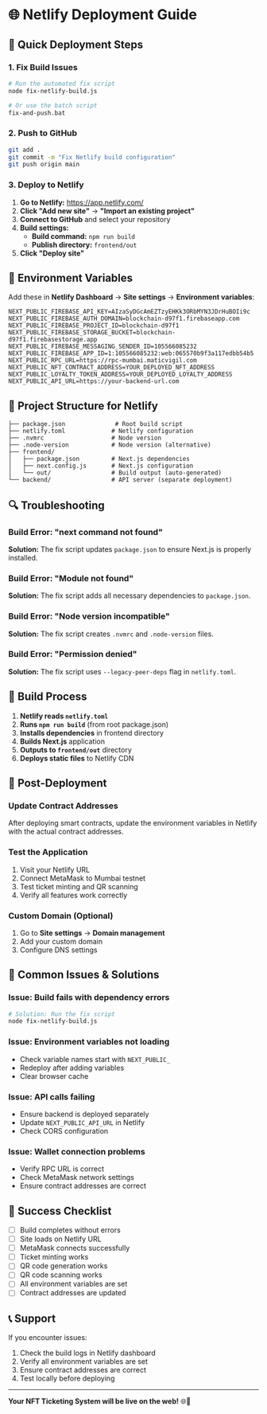 # 🌐 Netlify Deployment Guide

## 🚀 Quick Deployment Steps

### 1. **Fix Build Issues**
```bash
# Run the automated fix script
node fix-netlify-build.js

# Or use the batch script
fix-and-push.bat
```

### 2. **Push to GitHub**
```bash
git add .
git commit -m "Fix Netlify build configuration"
git push origin main
```

### 3. **Deploy to Netlify**

1. **Go to Netlify:** https://app.netlify.com/
2. **Click "Add new site"** → **"Import an existing project"**
3. **Connect to GitHub** and select your repository
4. **Build settings:**
   - **Build command:** `npm run build`
   - **Publish directory:** `frontend/out`
5. **Click "Deploy site"**

## 🔧 Environment Variables

Add these in **Netlify Dashboard** → **Site settings** → **Environment variables**:

```env
NEXT_PUBLIC_FIREBASE_API_KEY=AIzaSyDGcAmEZTzyEHKk3ORbMYN3JDrHuBOIi9c
NEXT_PUBLIC_FIREBASE_AUTH_DOMAIN=blockchain-d97f1.firebaseapp.com
NEXT_PUBLIC_FIREBASE_PROJECT_ID=blockchain-d97f1
NEXT_PUBLIC_FIREBASE_STORAGE_BUCKET=blockchain-d97f1.firebasestorage.app
NEXT_PUBLIC_FIREBASE_MESSAGING_SENDER_ID=105566085232
NEXT_PUBLIC_FIREBASE_APP_ID=1:105566085232:web:065570b9f3a117edbb54b5
NEXT_PUBLIC_RPC_URL=https://rpc-mumbai.maticvigil.com
NEXT_PUBLIC_NFT_CONTRACT_ADDRESS=YOUR_DEPLOYED_NFT_ADDRESS
NEXT_PUBLIC_LOYALTY_TOKEN_ADDRESS=YOUR_DEPLOYED_LOYALTY_ADDRESS
NEXT_PUBLIC_API_URL=https://your-backend-url.com
```

## 📁 Project Structure for Netlify

```
├── package.json              # Root build script
├── netlify.toml             # Netlify configuration
├── .nvmrc                   # Node version
├── .node-version            # Node version (alternative)
├── frontend/
│   ├── package.json         # Next.js dependencies
│   ├── next.config.js       # Next.js configuration
│   └── out/                 # Build output (auto-generated)
└── backend/                 # API server (separate deployment)
```

## 🔍 Troubleshooting

### **Build Error: "next command not found"**
**Solution:** The fix script updates `package.json` to ensure Next.js is properly installed.

### **Build Error: "Module not found"**
**Solution:** The fix script adds all necessary dependencies to `package.json`.

### **Build Error: "Node version incompatible"**
**Solution:** The fix script creates `.nvmrc` and `.node-version` files.

### **Build Error: "Permission denied"**
**Solution:** The fix script uses `--legacy-peer-deps` flag in `netlify.toml`.

## 🎯 Build Process

1. **Netlify reads `netlify.toml`**
2. **Runs `npm run build`** (from root package.json)
3. **Installs dependencies** in frontend directory
4. **Builds Next.js** application
5. **Outputs to `frontend/out`** directory
6. **Deploys static files** to Netlify CDN

## 📱 Post-Deployment

### **Update Contract Addresses**
After deploying smart contracts, update the environment variables in Netlify with the actual contract addresses.

### **Test the Application**
1. Visit your Netlify URL
2. Connect MetaMask to Mumbai testnet
3. Test ticket minting and QR scanning
4. Verify all features work correctly

### **Custom Domain (Optional)**
1. Go to **Site settings** → **Domain management**
2. Add your custom domain
3. Configure DNS settings

## 🚨 Common Issues & Solutions

### **Issue: Build fails with dependency errors**
```bash
# Solution: Run the fix script
node fix-netlify-build.js
```

### **Issue: Environment variables not loading**
- Check variable names start with `NEXT_PUBLIC_`
- Redeploy after adding variables
- Clear browser cache

### **Issue: API calls failing**
- Ensure backend is deployed separately
- Update `NEXT_PUBLIC_API_URL` in Netlify
- Check CORS configuration

### **Issue: Wallet connection problems**
- Verify RPC URL is correct
- Check MetaMask network settings
- Ensure contract addresses are correct

## 🎉 Success Checklist

- [ ] Build completes without errors
- [ ] Site loads on Netlify URL
- [ ] MetaMask connects successfully
- [ ] Ticket minting works
- [ ] QR code generation works
- [ ] QR code scanning works
- [ ] All environment variables are set
- [ ] Contract addresses are updated

## 📞 Support

If you encounter issues:
1. Check the build logs in Netlify dashboard
2. Verify all environment variables are set
3. Ensure contract addresses are correct
4. Test locally before deploying

---

**Your NFT Ticketing System will be live on the web!** 🌐🎫
